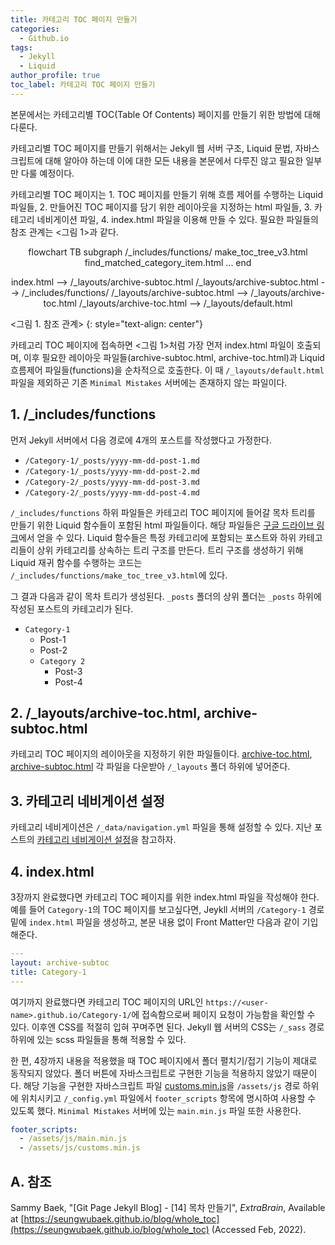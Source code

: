 ```yaml
---
title: 카테고리 TOC 페이지 만들기
categories:
  - Github.io
tags:
  - Jekyll
  - Liquid
author_profile: true
toc_label: 카테고리 TOC 페이지 만들기
---
```

본문에서는 카테고리별 TOC(Table Of Contents) 페이지를 만들기 위한 방법에 대해 다룬다.

카테고리별 TOC 페이지를 만들기 위해서는 Jekyll 웹 서버 구조, Liquid 문법, 자바스크립트에 대해 알아야 하는데 이에 대한 모든 내용을 본문에서 다루진 않고 필요한 일부만 다룰 예정이다.

카테고리별 TOC 페이지는 1. TOC 페이지를 만들기 위해 흐름 제어를 수행하는 Liquid 파일들, 2. 만들어진 TOC 페이지를 담기 위한 레이아웃을 지정하는 html 파일들, 3. 카테고리 네비게이션 파일, 4. index.html 파일을 이용해 만들 수 있다. 필요한 파일들의 참조 관계는 <그림 1>과 같다.

<div class="mermaid" align="center">
flowchart TB
  subgraph /_includes/functions/
    make_toc_tree_v3.html
    find_matched_category_item.html
    ...
  end

  index.html --> /_layouts/archive-subtoc.html
  /_layouts/archive-subtoc.html --> /_includes/functions/
  /_layouts/archive-subtoc.html --> /_layouts/archive-toc.html
  /_layouts/archive-toc.html --> /_layouts/default.html
</div>
<그림 1. 참조 관계>
{: style="text-align: center"}

카테고리 TOC 페이지에 접속하면 <그림 1>처럼 가장 먼저 index.html 파일이 호출되며, 이후 필요한 레이아웃 파일들(archive-subtoc.html, archive-toc.html)과 Liquid 흐름제어 파일들(functions)을 순차적으로 호출한다. 이 때 `/_layouts/default.html` 파일을 제외하곤 기존 `Minimal Mistakes` 서버에는 존재하지 않는 파일이다. 

## 1. /_includes/functions
먼저 Jekyll 서버에서 다음 경로에 4개의 포스트를 작성했다고 가정한다.
- `/Category-1/_posts/yyyy-mm-dd-post-1.md`
- `/Category-1/_posts/yyyy-mm-dd-post-2.md`
- `/Category-2/_posts/yyyy-mm-dd-post-3.md`
- `/Category-2/_posts/yyyy-mm-dd-post-4.md`

`/_includes/functions` 하위 파일들은 카테고리 TOC 페이지에 들어갈 목차 트리를 만들기 위한 Liquid 함수들이 포함된 html 파일들이다. 해당 파일들은 [구글 드라이브 링크](https://drive.google.com/uc?export=download&id=1yF9hZmnZ2iX7bmOpIFngktDrztv0ywQ8)에서 얻을 수 있다. Liquid 함수들은 특정 카테고리에 포함되는 포스트와 하위 카테고리들이 상위 카테고리를 상속하는 트리 구조를 만든다. 트리 구조를 생성하기 위해 Liquid 재귀 함수를 수행하는 코드는 `/_includes/functions/make_toc_tree_v3.html`에 있다. 

그 결과 다음과 같이 목차 트리가 생성된다. `_posts` 폴더의 상위 폴더는 `_posts` 하위에 작성된 포스트의 카테고리가 된다.

- `Category-1`
  - Post-1
  - Post-2
  - `Category 2`
    - Post-3
    - Post-4

## 2. /_layouts/archive-toc.html, archive-subtoc.html
카테고리 TOC 페이지의 레이아웃을 지정하기 위한 파일들이다. [archive-toc.html](https://drive.google.com/uc?export=download&id=19dMwre_jI7mMD-6ElyCiRCIB1wXAbzap), [archive-subtoc.html](https://drive.google.com/uc?export=download&id=1IdgE04kX7ph9pNO7zrwSlB51Ko8mnszu) 각 파일을 다운받아 `/_layouts` 폴더 하위에 넣어준다.

## 3. 카테고리 네비게이션 설정
카테고리 네비게이션은 `/_data/navigation.yml` 파일을 통해 설정할 수 있다. 지난 포스트의 [카테고리 네비게이션 설정](https://drmaemi.github.io/github.io/sidebar/#1-카테고리-네비게이션-설정)을 참고하자.

## 4. index.html
3장까지 완료했다면 카테고리 TOC 페이지를 위한  index.html 파일을 작성해야 한다. 예를 들어 `Category-1`의 TOC 페이지를 보고싶다면, Jeykll 서버의 `/Category-1` 경로 밑에 `index.html` 파일을 생성하고, 본문 내용 없이 Front Matter만 다음과 같이 기입해준다.
```yml
---
layout: archive-subtoc
title: Category-1
---
```

여기까지 완료했다면 카테고리 TOC 페이지의 URL인 `https://<user-name>.github.io/Category-1/`에 접속함으로써 페이지 요청이 가능함을 확인할 수 있다. 이후엔 CSS를 적절히 입혀 꾸며주면 된다. Jekyll 웹 서버의 CSS는 `/_sass` 경로 하위에 있는 scss 파일들을 통해 적용할 수 있다.

한 편, 4장까지 내용을 적용했을 때 TOC 페이지에서 폴더 펼치기/접기 기능이 제대로 동작되지 않았다. 폴더 버튼에 자바스크립트로 구현한 기능을 적용하지 않았기 때문이다. 해당 기능을 구현한 자바스크립트 파일 [customs.min.js](https://drive.google.com/uc?export=download&id=1ku3K6Iop8dD15kYR7zP8WsOqd0a_h8Is)을 `/assets/js` 경로 하위에 위치시키고 `/_config.yml` 파일에서 `footer_scripts` 항목에 명시하여 사용할 수 있도록 했다. `Minimal Mistakes` 서버에 있는 `main.min.js` 파일 또한 사용한다.
```yml
footer_scripts:
  - /assets/js/main.min.js
  - /assets/js/customs.min.js
```

## A. 참조
Sammy Baek, "[Git Page Jekyll Blog] - [14] 목차 만들기", *ExtraBrain*, Available at [https://seungwubaek.github.io/blog/whole_toc](https://seungwubaek.github.io/blog/whole_toc) (Accessed Feb, 2022).